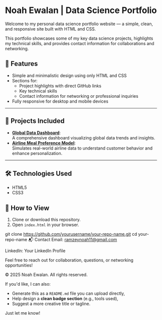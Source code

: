 # Noah Ewalan | Data Science Portfolio

Welcome to my personal data science portfolio website — a simple, clean, and responsive site built with HTML and CSS.

This portfolio showcases some of my key data science projects, highlights my technical skills, and provides contact information for collaborations and networking.


## 🚀 **Features**
- Simple and minimalistic design using only HTML and CSS
- Sections for:
  - Project highlights with direct GitHub links
  - Key technical skills
  - Contact information for networking or professional inquiries
- Fully responsive for desktop and mobile devices

---

## 📂 **Projects Included**
- **[Global Data Dashboard](https://github.com/ramnoa/Global-data-dashboard)**:  
  A comprehensive dashboard visualizing global data trends and insights.
- **[Airline Meal Preference Model](https://github.com/ramnoa/airline-meal-preference-model)**:  
  Simulates real-world airline data to understand customer behavior and enhance personalization.

---

## 🛠 **Technologies Used**
- HTML5
- CSS3


## 📄 **How to View**
1. Clone or download this repository.
2. Open `index.html` in your browser.


git clone https://github.com/yourusername/your-repo-name.git
cd your-repo-name
📬 Contact
Email: ramzeynoah11@gmail.com

LinkedIn: Your LinkedIn Profile

Feel free to reach out for collaboration, questions, or networking opportunities!

© 2025 Noah Ewalan. All rights reserved.

If you'd like, I can also:
- Generate this as a `README.md` file you can upload directly,
- Help design a **clean badge section** (e.g., tools used),
- Suggest a more creative title or tagline.

Just let me know!
